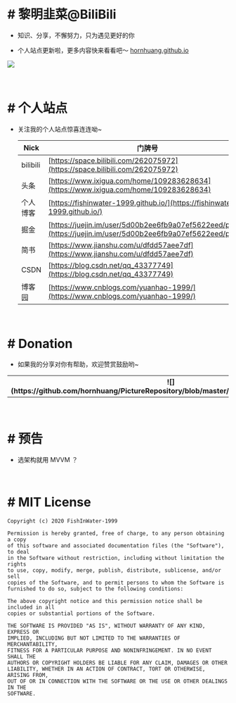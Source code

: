 # # 黎明韭菜@BiliBili

- 知识、分享，不懈努力，只为遇见更好的你

- 个人站点更新啦，更多内容快来看看吧～ [hornhuang.github.io](https://hornhuang.github.io/#/?pg=index&)

[![](https://github.com/hornhuang/PictureRepository/blob/master/hornhuang_github_io/hornhuang_github_io_bac.png)](https://hornhuang.github.io/#/?pg=index&)

</br>

# # 个人站点

- 关注我的个人站点惊喜连连呦~

  | Nick     | 门牌号                                                       |
  | -------- | ------------------------------------------------------------ |
  | bilibili | [https://space.bilibili.com/262075972](https://space.bilibili.com/262075972) |
  | 头条     | [https://www.ixigua.com/home/109283628634](https://www.ixigua.com/home/109283628634) |
  | 个人博客 | [https://fishinwater-1999.github.io/](https://fishinwater-1999.github.io/) |
  | 掘金     | [https://juejin.im/user/5d00b2ee6fb9a07ef5622eed/posts](https://juejin.im/user/5d00b2ee6fb9a07ef5622eed/posts) |
  | 简书     | [https://www.jianshu.com/u/dfdd57aee7df](https://www.jianshu.com/u/dfdd57aee7df) |
  | CSDN     | [https://blog.csdn.net/qq_43377749](https://blog.csdn.net/qq_43377749) |
  | 博客园   | [https://www.cnblogs.com/yuanhao-1999/](https://www.cnblogs.com/yuanhao-1999/) |

</br>

# # Donation

- 如果我的分享对你有帮助，欢迎赞赏鼓励哟~

<table>
  <tr>
    <th>![](https://github.com/hornhuang/PictureRepository/blob/master/hornhuang_biliibi/ali_pay.jpg)</th>
    <th>![](https://github.com/hornhuang/PictureRepository/blob/master/hornhuang_biliibi/wechat_pay.jpg)</th>
  </tr>
</table>

</br>

# # 预告

- 选架构就用 MVVM ？

</br>

# # MIT License

```
Copyright (c) 2020 FishInWater-1999

Permission is hereby granted, free of charge, to any person obtaining a copy
of this software and associated documentation files (the "Software"), to deal
in the Software without restriction, including without limitation the rights
to use, copy, modify, merge, publish, distribute, sublicense, and/or sell
copies of the Software, and to permit persons to whom the Software is
furnished to do so, subject to the following conditions:

The above copyright notice and this permission notice shall be included in all
copies or substantial portions of the Software.

THE SOFTWARE IS PROVIDED "AS IS", WITHOUT WARRANTY OF ANY KIND, EXPRESS OR
IMPLIED, INCLUDING BUT NOT LIMITED TO THE WARRANTIES OF MERCHANTABILITY,
FITNESS FOR A PARTICULAR PURPOSE AND NONINFRINGEMENT. IN NO EVENT SHALL THE
AUTHORS OR COPYRIGHT HOLDERS BE LIABLE FOR ANY CLAIM, DAMAGES OR OTHER
LIABILITY, WHETHER IN AN ACTION OF CONTRACT, TORT OR OTHERWISE, ARISING FROM,
OUT OF OR IN CONNECTION WITH THE SOFTWARE OR THE USE OR OTHER DEALINGS IN THE
SOFTWARE.
```
  
